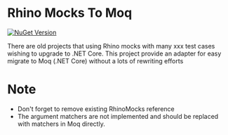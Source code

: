 # Rhino Mocks To Moq
[![NuGet Version](https://img.shields.io/nuget/vpre/RhinoMocksToMoq.svg?style=flat)](https://www.nuget.org/packages/RhinoMocksToMoq/)

There are old projects that using Rhino mocks with many xxx test cases wishing to upgrade to .NET Core. This project provide an adapter for easy migrate to Moq (.NET Core) without a lots of rewriting efforts

# Note
- Don't forget to remove existing RhinoMocks reference
- The argument matchers are not implemented and should be replaced with matchers in Moq directly.
